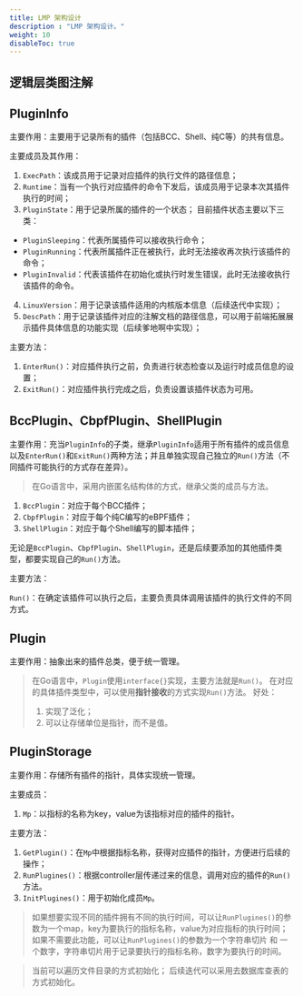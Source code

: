 ```yaml
---
title: LMP 架构设计
description : "LMP 架构设计。"
weight: 10
disableToc: true
---
```


## 逻辑层类图注解
## PluginInfo

主要作用：主要用于记录所有的插件（包括BCC、Shell、纯C等）的共有信息。

主要成员及其作用：

 1. `ExecPath`：该成员用于记录对应插件的执行文件的路径信息；
 2. `Runtime`：当有一个执行对应插件的命令下发后，该成员用于记录本次其插件执行的时间；
 3. `PluginState`：用于记录所属的插件的一个状态；
   目前插件状态主要以下三类：
   - `PluginSleeping`：代表所属插件可以接收执行命令；
   - `PluginRunning`：代表所属插件正在被执行，此时无法接收再次执行该插件的命令；
   - `PluginInvalid`：代表该插件在初始化或执行时发生错误，此时无法接收执行该插件的命令。
 4. `LinuxVersion`：用于记录该插件适用的内核版本信息（后续迭代中实现）；
 5. `DescPath`：用于记录该插件对应的注解文档的路径信息，可以用于前端拓展展示插件具体信息的功能实现（后续爹地啊中实现）；

主要方法：

 1. `EnterRun()`：对应插件执行之前，负责进行状态检查以及运行时成员信息的设置；
 2. `ExitRun()`：对应插件执行完成之后，负责设置该插件状态为可用。

## BccPlugin、CbpfPlugin、ShellPlugin

主要作用：充当`PluginInfo`的子类，继承`PluginInfo`适用于所有插件的成员信息以及`EnterRun()`和`ExitRun()`两种方法；并且单独实现自己独立的`Run()`方法（不同插件可能执行的方式存在差异）。

 > 在Go语言中，采用内嵌匿名结构体的方式，继承父类的成员与方法。

 1. `BccPlugin`：对应于每个BCC插件；
 2. `CbpfPlugin`：对应于每个纯C编写的eBPF插件；
 3. `ShellPlugin`：对应于每个Shell编写的脚本插件；

无论是`BccPlugin`、`CbpfPlugin`、`ShellPlugin`，还是后续要添加的其他插件类型，都要实现自己的`Run()`方法。

主要方法：

 `Run()`：在确定该插件可以执行之后，主要负责具体调用该插件的执行文件的不同方式。 

 ## Plugin

 主要作用：抽象出来的插件总类，便于统一管理。

 > 在Go语言中，`Plugin`使用`interface{}`实现，主要方法就是`Run()`。
 > 在对应的具体插件类型中，可以使用**指针接收**的方式实现`Run()`方法。
 > 好处：
 > 1. 实现了泛化；
 > 2. 可以让存储单位是指针，而不是值。

 ## PluginStorage

 主要作用：存储所有插件的指针，具体实现统一管理。

 主要成员：

  1. `Mp`：以指标的名称为key，value为该指标对应的插件的指针。

主要方法：

 1. `GetPlugin()`：在`Mp`中根据指标名称，获得对应插件的指针，方便进行后续的操作；
 2. `RunPlugines()`：根据controller层传递过来的信息，调用对应的插件的`Run()`方法。
 3. `InitPlugines()`：用于初始化成员`Mp`。

 > 如果想要实现不同的插件拥有不同的执行时间，可以让`RunPlugines()`的参数为一个map，key为要执行的指标名称，value为对应指标的执行时间；
 > 如果不需要此功能，可以让`RunPlugines()`的参数为一个字符串切片 和 一个数字，字符串切片用于记录要执行的指标名称，数字为要执行的时间。

 > 当前可以遍历文件目录的方式初始化；
 > 后续迭代可以采用去数据库查表的方式初始化。